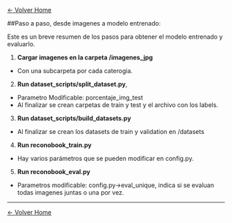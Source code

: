[<- Volver Home](../README.md)  

##Paso a paso, desde imagenes a modelo entrenado:

Este es un breve resumen de los pasos para obtener el modelo entrenado y evaluarlo.

1. **Cargar imagenes en la carpeta /imagenes_jpg**
  - Con una subcarpeta por cada caterogia.
2. **Run dataset_scripts/split_dataset.py**,
  - Parametro Modificable: porcentaje_img_test
  - Al finalizar se crean carpetas de train y test y el archivo con los labels.
3. **Run dataset_scripts/build_datasets.py**
  - Al finalizar se crean los datasets de train y validation en /datasets
4. **Run reconobook_train.py**
  - Hay varios parámetros que se pueden modificar en config.py.
5. **Run reconobook_eval.py**
  - Parametros modificable: config.py->eval_unique, indica si se evaluan todas imagenes juntas o una por vez.
  
  
  ***
[<- Volver Home](../README.md)
  
  

